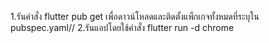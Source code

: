 1.รันคำสั่ง flutter pub get เพื่อดาวน์โหลดและติดตั้งแพ็กเกจทั้งหมดที่ระบุใน pubspec.yaml//
2.รันแอปโดยใช้คำสั่ง flutter run -d chrome
